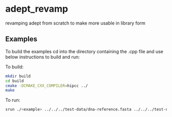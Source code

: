 # adept_revamp
revamping adept from scratch to make more usable in library form

## Examples
To build the examples cd into the directory containing the <example>.cpp file and use below instructions to build and run:

To build:
```bash
mkdir build
cd build
cmake -DCMAKE_CXX_COMPILER=hipcc ../
make
```
To run:
```bash
srun ./<example> ../../../test-data/dna-reference.fasta ../../../test-data/dna-query.fasta ./results
```
